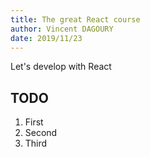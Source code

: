 ```yaml
---
title: The great React course
author: Vincent DAGOURY
date: 2019/11/23
---
```


Let's develop with React

## TODO

1. First
2. Second
3. Third
